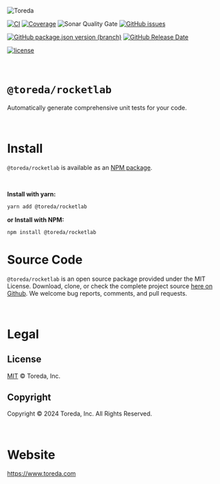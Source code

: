 ![Toreda](https://content.toreda.com/logo/toreda-logo.png)

[![CI](https://img.shields.io/github/workflow/status/toreda/rocketlab/CI?style=for-the-badge)](https://github.com/toreda/rocketlab/actions) [![Coverage](https://img.shields.io/sonar/coverage/toreda_cache?server=https%3A%2F%2Fsonarcloud.io&style=for-the-badge)](https://sonarcloud.io/dashboard?id=toreda_cache) ![Sonar Quality Gate](https://img.shields.io/sonar/quality_gate/toreda_cache?server=https%3A%2F%2Fsonarcloud.io&style=for-the-badge) [![GitHub issues](https://img.shields.io/github/issues/toreda/rocketlab?style=for-the-badge)](https://github.com/toreda/rocketlab/issues)


[![GitHub package.json version (branch)](https://img.shields.io/github/package-json/v/toreda/rocketlab/master?style=for-the-badge)](https://github.com/toreda/rocketlab/releases/latest)
[![GitHub Release Date](https://img.shields.io/github/release-date/toreda/rocketlab?style=for-the-badge)](https://github.com/toreda/rocketlab/releases/latest)

[![license](https://img.shields.io/github/license/toreda/rocketlab?style=for-the-badge)](https://github.com/toreda/rocketlab/blob/master/LICENSE)

&nbsp;
# `@toreda/rocketlab`
Automatically generate comprehensive unit tests for your code.

&nbsp;

# Install
`@toreda/rocketlab` is available as an [NPM package](https://www.npmjs.com/package/@toreda/rocketlab).

&nbsp;

**Install with yarn:**
```bash
yarn add @toreda/rocketlab
```

**or Install with NPM:**
```bash
npm install @toreda/rocketlab
```

# Source Code
`@toreda/rocketlab` is an open source package provided under the MIT License. Download, clone, or check the complete project source [here on Github](https://www.npmjs.com/package/@toreda/rocketlab). We welcome bug reports, comments, and pull requests.

&nbsp;
# Legal

## License
[MIT](LICENSE) &copy; Toreda, Inc.

## Copyright
Copyright &copy; 2024 Toreda, Inc. All Rights Reserved.

&nbsp;

# Website
https://www.toreda.com

